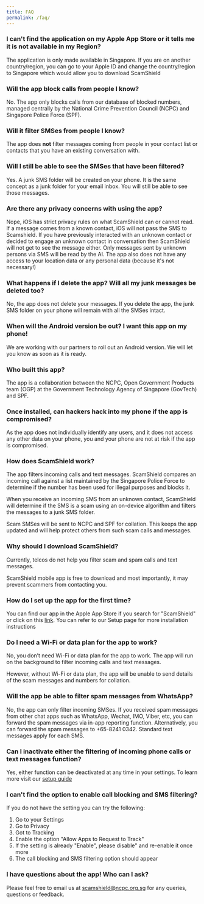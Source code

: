 ```yaml
---
title: FAQ
permalink: /faq/
---
```

### I can't find the application on my Apple App Store or it tells me it is not available in my Region?

The application is only made available in Singapore. If you are on another country/region, you can go to your Apple ID and change the country/region to Singapore which would allow you to download ScamShield


### Will the app block calls from people I know?

No. The app only blocks calls from our database of blocked numbers, managed centrally by the National Crime Prevention Council (NCPC) and Singapore Police Force (SPF).

### Will it filter SMSes from people I know?

The app does **not** filter messages coming from people in your contact list or contacts that you have an existing conversation with.

### Will I still be able to see the SMSes that have been filtered?

Yes. A junk SMS folder will be created on your phone. It is the same concept as a junk folder for your email inbox. You will still be able to see those messages.

### Are there any privacy concerns with using the app?

Nope, iOS has strict privacy rules on what ScamShield can or cannot read. If a message comes from a known contact, iOS will not pass the SMS to Scamshield. If you have previously interacted with an unknown contact or decided to engage an unknown contact in conversation then ScamShield will not get to see the message either. Only messages sent by unknown persons via SMS will be read by the AI. The app also does not have any access to your location data or any personal data (because it&#39;s not necessary!)

### What happens if I delete the app? Will all my junk messages be deleted too?

No, the app does not delete your messages. If you delete the app, the junk SMS folder on your phone will remain with all the SMSes intact.

### When will the Android version be out? I want this app on my phone!

We are working with our partners to roll out an Android version. We will let you know as soon as it is ready.

### Who built this app?

The app is a collaboration between the NCPC, Open Government Products team (OGP) at the Government Technology Agency of Singapore (GovTech) and SPF.

### Once installed, can hackers hack into my phone if the app is compromised?

As the app does not individually identify any users, and it does not access any other data on your phone, you and your phone are not at risk if the app is compromised.

### How does ScamShield work?

The app filters incoming calls and text messages. ScamShield compares an incoming call against a list maintained by the Singapore Police Force to determine if the number has been used for illegal purposes and blocks it. 

When you receive an incoming SMS from an unknown contact,  ScamShield will determine if the SMS is a scam using an on-device algorithm and filters the messages to a junk SMS folder.

Scam SMSes will be sent to NCPC and SPF for collation. This keeps the app updated and will help protect others from such scam calls and messages.

### Why should I download ScamShield?

Currently, telcos do not help you filter scam and spam calls and text messages. 

ScamShield mobile app is free to download and most importantly, it may prevent scammers from contacting you. 

### How do I set up the app for the first time?

You can find our app in the Apple App Store if you search for "ScamShield" or click on this [link](https://apps.apple.com/sg/app/scamshield/id1497144087). You can refer to our Setup page for more installation instructions

### Do I need a Wi-Fi or data plan for the app to work?

No, you don’t need Wi-Fi or data plan for the app to work. The app will run on the background to filter incoming calls and text messages. 

However, without Wi-Fi or data plan, the app will be unable to send details of the scam messages and numbers for collation.

### Will the app be able to filter spam messages from WhatsApp?

No, the app can only filter incoming SMSes. If you received spam messages from other chat apps such as WhatsApp, Wechat, IMO, Viber, etc, you can forward the spam messages via in-app reporting function. Alternatively, you can forward the spam messages to +65-8241 0342. Standard text messages apply for each SMS.

### Can I inactivate either the filtering of incoming phone calls or text messages function?

Yes, either function can be deactivated at any time in your settings. To learn more visit our [setup guide](https://www.scamshield.sg/setup-guide/)

### I can't find the option to enable call blocking and SMS filtering?

If you do not have the setting you can try the following:
1. Go to your Settings 
2. Go to Privacy 
3. Got to Tracking 
4. Enable the option "Allow Apps to Request to Track"
5. If the setting is already "Enable", please disable" and re-enable it once more
6. The call blocking and SMS filtering option should appear

### I have questions about the app! Who can I ask?

Please feel free to email us at [scamshield@ncpc.org.sg](mailto:scamshield@ncpc.org.sg) for any queries, questions or feedback.
